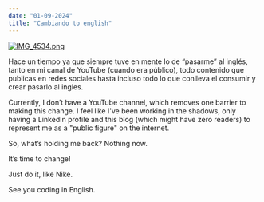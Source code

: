 ```yaml
---
date: "01-09-2024"
title: "Cambiando to english"
---
```

<a href="/images/IMG_4534.png" target="_blank"><img src="/images/IMG_4534.png" alt="IMG_4534.png" /></a>

Hace un tiempo ya que siempre tuve en mente lo de “pasarme” al inglés, tanto en mi canal de YouTube (cuando era público), todo contenido que publicas en redes sociales hasta incluso todo lo que conlleva el consumir y crear pasarlo al ingles.

Currently, I don’t have a YouTube channel, which removes one barrier to making this change. I feel like I've been working in the shadows, only having a LinkedIn profile and this blog (which might have zero readers) to represent me as a "public figure" on the internet.

So, what’s holding me back? Nothing now.

It’s time to change! 

Just do it, like Nike.

See you coding in English.



